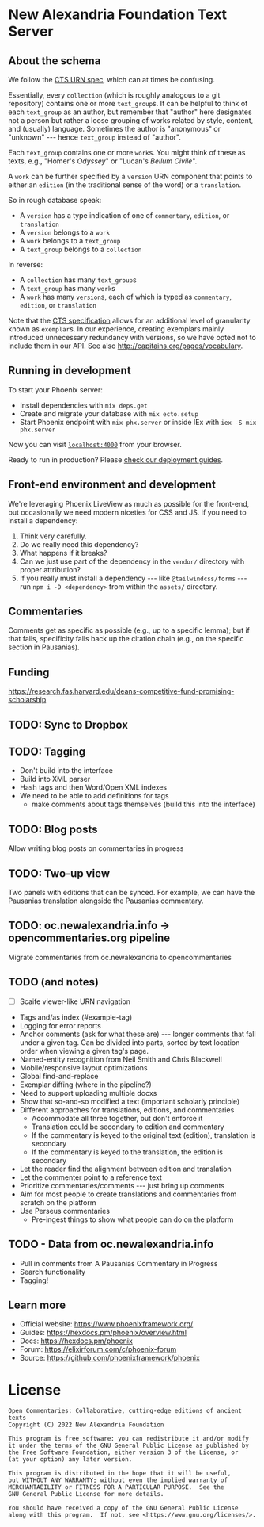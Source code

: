 # New Alexandria Foundation Text Server

## About the schema

We follow the [CTS URN spec](http://cite-architecture.github.io/ctsurn_spec/),
which can at times be confusing.

Essentially, every `collection` (which is roughly analogous to a git repository)
contains one or more `text_group`s. It can be helpful to think of each
`text_group` as an author, but remember that "author" here designates not a
person but rather a loose grouping of works related by style, content, and
(usually) language. Sometimes the author is "anonymous" or "unknown" --- hence
`text_group` instead of "author".

Each `text_group` contains one or more `work`s. You might think of these as
texts, e.g., "Homer's _Odyssey_" or "Lucan's _Bellum Civile_".

A `work` can be further specified by a `version` URN component that points to
either an `edition` (in the traditional sense of the word) or a `translation`.

So in rough database speak:

- A `version` has a type indication of one of `commentary`, `edition`, or `translation`
- A `version` belongs to a `work`
- A `work` belongs to a `text_group`
- A `text_group` belongs to a `collection`

In reverse:

- A `collection` has many `text_group`s
- A `text_group` has many `work`s
- A `work` has many `version`s,
  each of which is typed as `commentary`, `edition`, or `translation`

Note that the [CTS specification](http://cite-architecture.github.io/cts_spec/) allows for
an additional level of granularity known as `exemplar`s. In our experience, creating
exemplars mainly introduced unnecessary redundancy with versions, so we have
opted not to include them in our API. See also http://capitains.org/pages/vocabulary.

## Running in development

To start your Phoenix server:

  * Install dependencies with `mix deps.get`
  * Create and migrate your database with `mix ecto.setup`
  * Start Phoenix endpoint with `mix phx.server` or inside IEx with `iex -S mix phx.server`

Now you can visit [`localhost:4000`](http://localhost:4000) from your browser.

Ready to run in production? Please [check our deployment guides](https://hexdocs.pm/phoenix/deployment.html).

## Front-end environment and development

We're leveraging Phoenix LiveView as much as possible for the front-end, but
occasionally we need modern niceties for CSS and JS. If you need to install a
dependency:

1. Think very carefully.
2. Do we really need this dependency?
3. What happens if it breaks?
4. Can we just use part of the dependency in the `vendor/` directory with proper attribution?
5. If you really must install a dependency --- like `@tailwindcss/forms` --- run `npm i -D <dependency>`
from within the `assets/` directory.

## Commentaries

Comments get as specific as possible (e.g., up to a specific lemma); but if that
fails, specificity falls back up the citation chain (e.g., on the specific
section in Pausanias).

## Funding

https://research.fas.harvard.edu/deans-competitive-fund-promising-scholarship


## TODO: Sync to Dropbox

## TODO: Tagging

- Don't build into the interface
- Build into XML parser
- Hash tags and then Word/Open XML indexes
- We need to be able to add definitions for tags
  - make comments about tags themselves (build this into the interface)

## TODO: Blog posts

Allow writing blog posts on commentaries in progress

## TODO: Two-up view

Two panels with editions that can be synced. For example,
we can have the Pausanias translation alongside the
Pausanias commentary.

## TODO: oc.newalexandria.info -> opencommentaries.org pipeline

Migrate commentaries from oc.newalexandria to opencommentaries

## TODO (and notes)

- [ ] Scaife viewer-like URN navigation
- Tags and/as index (#example-tag)
- Logging for error reports
- Anchor comments (ask for what these are) --- longer comments that fall under
  a given tag. Can be divided into parts, sorted by text location order
  when viewing a given tag's page.
- Named-entity recognition from Neil Smith and Chris Blackwell
- Mobile/responsive layout optimizations
- Global find-and-replace
- Exemplar diffing (where in the pipeline?)
- Need to support uploading multiple docxs
- Show that so-and-so modified a text (important scholarly principle)
- Different approaches for translations, editions, and commentaries
  - Accommodate all three together, but don't enforce it
  - Translation could be secondary to edition and commentary
  - If the commentary is keyed to the original text (edition), translation is secondary
  - If the commentary is keyed to the translation, the edition is secondary
- Let the reader find the alignment between edition and translation
- Let the commenter point to a reference text
- Prioritize commentaries/comments --- just bring up comments
- Aim for most people to create translations and commentaries from scratch on the platform
- Use Perseus commentaries
  - Pre-ingest things to show what people can do on the platform

## TODO - Data from oc.newalexandria.info

- Pull in comments from A Pausanias Commentary in Progress
- Search functionality
- Tagging!

## Learn more

  * Official website: https://www.phoenixframework.org/
  * Guides: https://hexdocs.pm/phoenix/overview.html
  * Docs: https://hexdocs.pm/phoenix
  * Forum: https://elixirforum.com/c/phoenix-forum
  * Source: https://github.com/phoenixframework/phoenix

# License

    Open Commentaries: Collaborative, cutting-edge editions of ancient texts
    Copyright (C) 2022 New Alexandria Foundation

    This program is free software: you can redistribute it and/or modify
    it under the terms of the GNU General Public License as published by
    the Free Software Foundation, either version 3 of the License, or
    (at your option) any later version.

    This program is distributed in the hope that it will be useful,
    but WITHOUT ANY WARRANTY; without even the implied warranty of
    MERCHANTABILITY or FITNESS FOR A PARTICULAR PURPOSE.  See the
    GNU General Public License for more details.

    You should have received a copy of the GNU General Public License
    along with this program.  If not, see <https://www.gnu.org/licenses/>.
